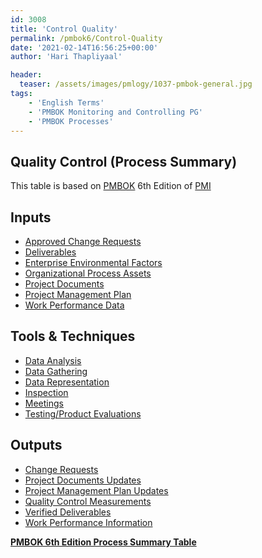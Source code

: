 ```yaml
---
id: 3008   
title: 'Control Quality'
permalink: /pmbok6/Control-Quality
date: '2021-02-14T16:56:25+00:00'
author: 'Hari Thapliyaal'

header:
  teaser: /assets/images/pmlogy/1037-pmbok-general.jpg
tags:
    - 'English Terms'
    - 'PMBOK Monitoring and Controlling PG'
    - 'PMBOK Processes'
---
```


## Quality Control (Process Summary)

This table is based on [PMBOK](https://www.pmi.org/pmbok-guide-standards) 6th Edition of [PMI](https://www.pmi.org)

## **Inputs**

- [Approved Change Requests](/pmbok6/approved-change-requests)
- [Deliverables](/pmbok6/deliverables)
- [Enterprise Environmental Factors](/pmbok6/enterprise-environmental-factors)
- [Organizational Process Assets](/pmbok6/organizational-process-assets)
- [Project Documents](/pmbok6/project-documents)
- [Project Management Plan](/pmbok6/project-management-plan)
- [Work Performance Data](/pmbok6/work-performance-data)

## **Tools &amp; Techniques**

- [Data Analysis](/pmbok6/data-analysis)
- [Data Gathering](/pmbok6/data-gathering)
- [Data Representation](/pmbok6/data-representation)
- [Inspection](/pmbok6/inspection)
- [Meetings](/pmbok6/meetings)
- [Testing/Product Evaluations](/pmbok6/testing/product-evaluations)

## **Outputs**

- [Change Requests](/pmbok6/change-requests)
- [Project Documents Updates](/pmbok6/project-documents-updates)
- [Project Management Plan Updates](/pmbok6/project-management-plan-updates)
- [Quality Control Measurements](/pmbok6/quality-control-measurements)
- [Verified Deliverables](/pmbok6/verified-deliverables)
- [Work Performance Information](/pmbok6/work-performance-information)

**[PMBOK 6th Edition Process Summary Table](process-groups-and-processes-in-pmbok6/)**